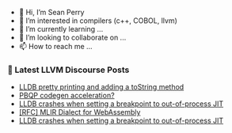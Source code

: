 - 👋 Hi, I’m Sean Perry
- 👀 I’m interested in compilers (c++, COBOL, llvm)
- 🌱 I’m currently learning ...
- 💞️ I’m looking to collaborate on ...
- 📫 How to reach me ...

<!---
s66perry/s66perry is a ✨ special ✨ repository because its `README.md` (this file) appears on your GitHub profile.
You can click the Preview link to take a look at your changes.
--->
### 📕 Latest LLVM Discourse Posts

<!-- DISCOURSE-LLVM:START -->
- [LLDB pretty printing and adding a toString method](https://discourse.llvm.org/t/lldb-pretty-printing-and-adding-a-tostring-method/86950#post_1)
- [PBQP codegen acceleration?](https://discourse.llvm.org/t/pbqp-codegen-acceleration/86898#post_6)
- [LLDB crashes when setting a breakpoint to out-of-process JIT](https://discourse.llvm.org/t/lldb-crashes-when-setting-a-breakpoint-to-out-of-process-jit/86828#post_3)
- [[RFC] MLIR Dialect for WebAssembly](https://discourse.llvm.org/t/rfc-mlir-dialect-for-webassembly/86758?page=2#post_30)
- [LLDB crashes when setting a breakpoint to out-of-process JIT](https://discourse.llvm.org/t/lldb-crashes-when-setting-a-breakpoint-to-out-of-process-jit/86828#post_2)
<!-- DISCOURSE-LLVM:END -->
